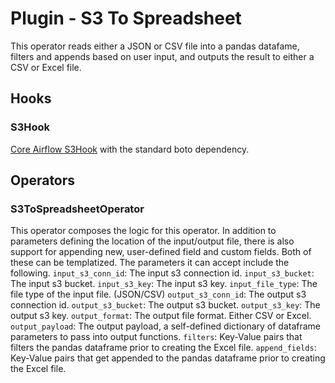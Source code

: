 # Plugin - S3 To Spreadsheet
This operator reads either a JSON or CSV file into a pandas datafame, filters
and appends based on user input, and outputs the result to either a CSV or Excel file.

## Hooks
### S3Hook
[Core Airflow S3Hook](https://pythonhosted.org/airflow/_modules/S3_hook.html)
with the standard boto dependency.

## Operators
### S3ToSpreadsheetOperator
This operator composes the logic for this operator. In addition to parameters
defining the location of the input/output file, there is also support for
appending new, user-defined field and custom fields. Both of these can be
templatized. The parameters it can accept include the following.
`input_s3_conn_id`: The input s3 connection id.
`input_s3_bucket`: The input s3 bucket.
`input_s3_key`: The input s3 key.
`input_file_type`: The file type of the input file. (JSON/CSV)
`output_s3_conn_id`: The output s3 connection id.
`output_s3_bucket`: The output s3 bucket.
`output_s3_key`: The output s3 key.
`output_format`: The output file format. Either CSV or Excel.
`output_payload`: The output payload, a self-defined dictionary of
dataframe parameters to pass into output functions.
`filters`: Key-Value pairs that filters the pandas dataframe prior
to creating the Excel file.
`append_fields`: Key-Value pairs that get appended to the pandas
dataframe prior to creating the Excel file.

